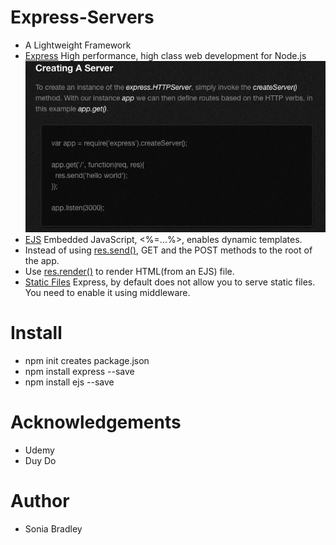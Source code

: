 # Express-Servers 
* A Lightweight Framework
* [Express](http://expressjs.com/2x/guide.html) High performance, high class web development for Node.js
![](assets/express.png)
* [EJS](http://ejs.co/) Embedded JavaScript, <%=...%>, enables dynamic templates.
* Instead of using [res.send()](https://expressjs.com/en/guide/routing.html), GET and the POST methods to the root of the app.
* Use [res.render()](https://codeforgeek.com/2015/01/render-html-file-expressjs/) to render HTML(from an EJS) file.
* [Static Files](https://www.tutorialspoint.com/expressjs/expressjs_static_files.htm) Express, by default does not allow you to serve static files. You need to enable it using middleware.

# Install
* npm init creates package.json
* npm install express --save
* npm install ejs --save

# Acknowledgements
* Udemy
* Duy Do

# Author

* Sonia Bradley



